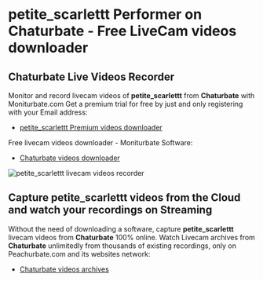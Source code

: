 # petite_scarlettt Performer on Chaturbate - Free LiveCam videos downloader

## Chaturbate Live Videos Recorder

Monitor and record livecam videos of **petite_scarlettt** from **Chaturbate** with Moniturbate.com
Get a premium trial for free by just and only registering with your Email address:
* [petite_scarlettt Premium videos downloader](https://moniturbate.com/request-demo-licence-key.html)

Free livecam videos downloader - Moniturbate Software:
* [Chaturbate videos downloader](https://moniturbate.com/moniturbate-download-software.html)

![petite_scarlettt livecam videos recorder](https://peachurnet.com/templates/moniturbate-software.png)


## Capture petite_scarlettt videos from the Cloud and watch your recordings on Streaming

Without the need of downloading a software, capture **petite_scarlettt** livecam videos from **Chaturbate** 100% online.
Watch Livecam archives from **Chaturbate** unlimitedly from thousands of existing recordings, only on Peachurbate.com and its websites network:
* [Chaturbate videos archives](https://peachurnet.com/)